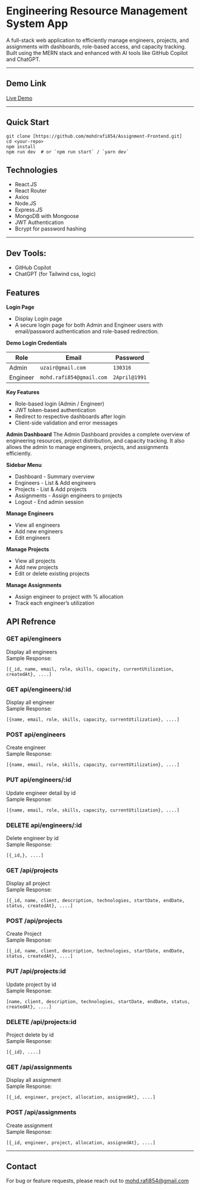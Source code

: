 # Engineering Resource Management System App


A full-stack web application to efficiently manage engineers, projects, and assignments with dashboards, role-based access, and capacity tracking. Built using the MERN stack and enhanced with AI tools like GitHub Copilot and ChatGPT.

---

## Demo Link

[Live Demo](https://assignment-frontend-tan-nine.vercel.app)

---

## Quick Start
```
git clone [https://github.com/mohdrafi854/Assignment-Frontend.git]
cd <your-repo>
npm install
npm run dev  # or `npm run start` / `yarn dev`
```

## Technologies
- React.JS
- React Router
- Axios
- Node.JS
- Express.JS
- MongoDB with Mongoose
- JWT Authentication
- Bcrypt for password hashing
---

## Dev Tools:
- GitHub Copilot
- ChatGPT (for Tailwind css, logic)

## Features
**Login Page**
- Display Login page
- A secure login page for both Admin and Engineer users with email/password authentication and role-based redirection.


**Demo Login Credentials**

| Role     | Email                      |  Password     |
|----------|----------------------------|---------------|
| Admin    | `uzair@gmail.com`          | `130316`   |
| Engineer | `mohd.rafi854@gmail.com`   | `2April@1991` |

**Key Features**
- Role-based login (Admin / Engineer)
- JWT token-based authentication
- Redirect to respective dashboards after login
- Client-side validation and error messages

**Admin Dashboard**
The Admin Dashboard provides a complete overview of engineering resources, project distribution, and capacity tracking. It also allows the admin to manage engineers, projects, and assignments efficiently.

**Sidebar Menu**
- Dashboard - Summary overview
- Engineers - List & Add engineers
- Projects - List & Add projects
- Assignments - Assign engineers to projects
- Logout - End admin session

**Manage Engineers**
- View all engineers
- Add new engineers
- Edit engineers

**Manage Projects**
- View all projects
- Add new projects
- Edit or delete existing projects

**Manage Assignments**
- Assign engineer to project with % allocation
- Track each engineer’s utilization

## API Refrence

### **GET api/engineers**<br>
Display all engineers<br>
Sample Response:<br>
```
[{_id, name, email, role, skills, capacity, currentUtilization, createdAt}, ....]
```

### **GET api/engineers/:id**<br>
Display all engineer<br>
Sample Response:<br>
```
[{name, email, role, skills, capacity, currentUtilization}, ....]
```

### **POST api/engineers**<br>
Create engineer<br>
Sample Response:<br>
```
[{name, email, role, skills, capacity, currentUtilization}, ....]
```

### **PUT api/engineers/:id**<br>
Update engineer detail by id<br>
Sample Response:<br>
```
[{name, email, role, skills, capacity, currentUtilization}, ....]
```

### **DELETE api/engineers/:id**<br>
Delete engineer by id<br>
Sample Response:<br>
```
[{_id,}, ....]
```

### **GET /api/projects**<br>
Display all project<br>
Sample Response:<br>
```
[{_id, name, client, description, technologies, startDate, endDate, status, createdAt}, ....]
```

### **POST /api/projects**<br>
Create Project<br>
Sample Response:<br>
```
[{_id, name, client, description, technologies, startDate, endDate, status, createdAt}, ....]
```

### **PUT /api/projects:id**<br>
Update project by id<br>
Sample Response:<br>
```
[name, client, description, technologies, startDate, endDate, status, createdAt}, ....]
```

### **DELETE /api/projects:id**<br>
Project delete by id<br>
Sample Response:<br>
```
[{_id}, ....]
```

### **GET /api/assignments**<br>
Display all assignment<br>
Sample Response:<br>
```
[{_id, engineer, project, allocation, assignedAt}, ....]
```

### **POST /api/assignments**<br>
Create assignment<br>
Sample Response:<br>
```
[{_id, engineer, project, allocation, assignedAt}, ....]
```
---

## Contact
For bug or feature requests, please reach out to mohd.rafi854@gmail.com
